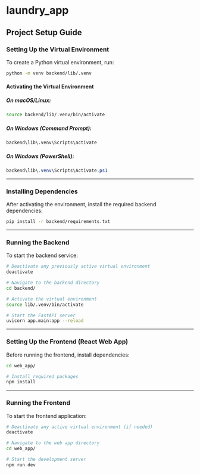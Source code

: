 # **laundry_app**

## **Project Setup Guide**

### **Setting Up the Virtual Environment**
To create a Python virtual environment, run:
```bash
python -m venv backend/lib/.venv
```

#### **Activating the Virtual Environment**
##### **On macOS/Linux:**
```bash
source backend/lib/.venv/bin/activate
```
##### **On Windows (Command Prompt):**
```cmd
backend\lib\.venv\Scripts\activate
```
##### **On Windows (PowerShell):**
```powershell
backend\lib\.venv\Scripts\Activate.ps1
```

---

### **Installing Dependencies**
After activating the environment, install the required backend dependencies:
```bash
pip install -r backend/requirements.txt
```

---

### **Running the Backend**
To start the backend service:
```bash
# Deactivate any previously active virtual environment
deactivate

# Navigate to the backend directory
cd backend/

# Activate the virtual environment
source lib/.venv/bin/activate

# Start the FastAPI server
uvicorn app.main:app --reload
```

---

### **Setting Up the Frontend (React Web App)**
Before running the frontend, install dependencies:
```bash
cd web_app/

# Install required packages
npm install
```

---

### **Running the Frontend**
To start the frontend application:
```bash
# Deactivate any active virtual environment (if needed)
deactivate

# Navigate to the web app directory
cd web_app/

# Start the development server
npm run dev
```
